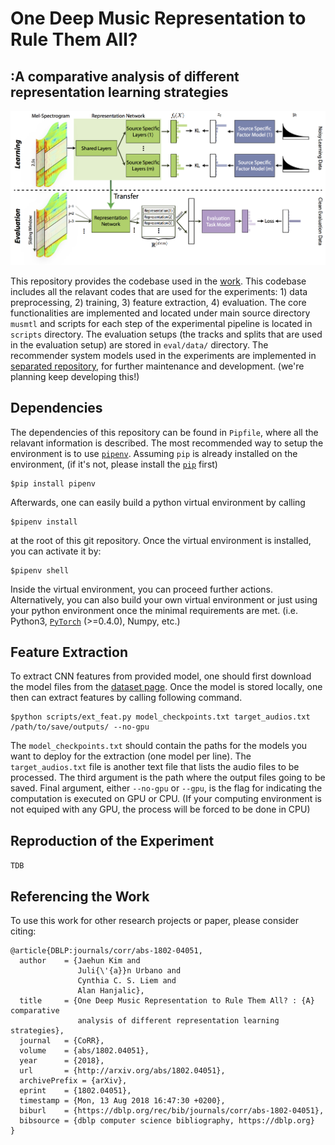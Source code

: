# One Deep Music Representation to Rule Them All?
## :A comparative analysis of different representation learning strategies

![alt text](data/framework.png)

This repository provides the codebase used in the [work](https://arxiv.org/abs/1802.04051). This codebase includes all the relavant codes that are used for the experiments: 1) data preprocessing, 2) training, 3) feature extraction, 4) evaluation. The core functionalities are implemented and located under main source directory `musmtl` and scripts for each step of the experimental pipeline is located in `scripts` directory. The evaluation setups (the tracks and splits that are used in the evaluation setup) are stored in `eval/data/` directory. The recommender system models used in the experiments are implemented in [separated repository](https://github.com/eldrin/mf-numba/tree/7f2e5eef3e1a401117c70674cec066b37af8be59), for further maintenance and development. (we're planning keep developing this!)


## Dependencies

The dependencies of this repository can be found in `Pipfile`, where all the relavant information is described. The most recommended way to setup the environment is to use [`pipenv`](https://github.com/pypa/pipenv). Assuming `pip` is already installed on the environment, (if it's not, please install the [`pip`](https://pip.pypa.io/en/stable/installing/) first)

```
$pip install pipenv
```

Afterwards, one can easily build a python virtual environment by calling

```
$pipenv install
```

at the root of this git repository. Once the virtual environment is installed, you can activate it by:

```
$pipenv shell
```

Inside the virtual environment, you can proceed further actions. Alternatively, you can also build your own virtual environment or just using your python environment once the minimal requirements are met. (i.e. Python3, [`PyTorch`](https://pytorch.org/) (>=0.4.0), Numpy, etc.)


## Feature Extraction

To extract CNN features from provided model, one should first download the model files from the [dataset page](https://commingso.on). Once the model is stored locally, one then can extract features by calling following command.

```
$python scripts/ext_feat.py model_checkpoints.txt target_audios.txt /path/to/save/outputs/ --no-gpu
```

The `model_checkpoints.txt` should contain the paths for the models you want to deploy for the extraction (one model per line). The `target_audios.txt` file is another text file that lists the audio files to be processed. The third argument is the path where the output files going to be saved. Final argument, either `--no-gpu` or `--gpu`, is the flag for indicating the computation is executed on GPU or CPU. (If your computing environment is not equiped with any GPU, the process will be forced to be done in CPU)

## Reproduction of the Experiment

`TDB`


## Referencing the Work

To use this work for other research projects or paper, please consider citing:

```
@article{DBLP:journals/corr/abs-1802-04051,
  author    = {Jaehun Kim and
               Juli{\'{a}}n Urbano and
               Cynthia C. S. Liem and
               Alan Hanjalic},
  title     = {One Deep Music Representation to Rule Them All? : {A} comparative
               analysis of different representation learning strategies},
  journal   = {CoRR},
  volume    = {abs/1802.04051},
  year      = {2018},
  url       = {http://arxiv.org/abs/1802.04051},
  archivePrefix = {arXiv},
  eprint    = {1802.04051},
  timestamp = {Mon, 13 Aug 2018 16:47:30 +0200},
  biburl    = {https://dblp.org/rec/bib/journals/corr/abs-1802-04051},
  bibsource = {dblp computer science bibliography, https://dblp.org}
}
```
